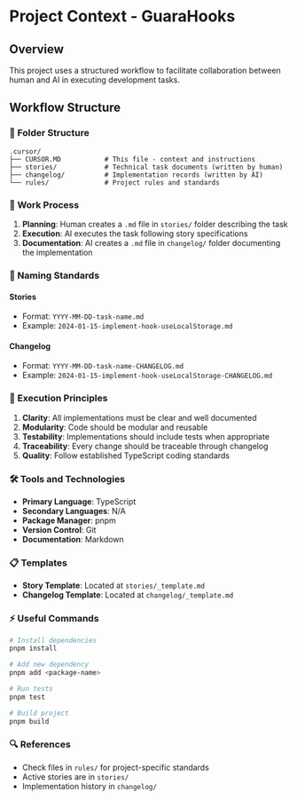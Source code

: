 # Project Context - GuaraHooks

## Overview

This project uses a structured workflow to facilitate collaboration between human and AI in executing development tasks.

## Workflow Structure

### 📁 Folder Structure

```
.cursor/
├── CURSOR.MD           # This file - context and instructions
├── stories/            # Technical task documents (written by human)
├── changelog/          # Implementation records (written by AI)
└── rules/              # Project rules and standards
```

### 🔄 Work Process

1. **Planning**: Human creates a `.md` file in `stories/` folder describing the task
2. **Execution**: AI executes the task following story specifications
3. **Documentation**: AI creates a `.md` file in `changelog/` folder documenting the implementation

### 📝 Naming Standards

#### Stories
- Format: `YYYY-MM-DD-task-name.md`
- Example: `2024-01-15-implement-hook-useLocalStorage.md`

#### Changelog
- Format: `YYYY-MM-DD-task-name-CHANGELOG.md`
- Example: `2024-01-15-implement-hook-useLocalStorage-CHANGELOG.md`

### 🎯 Execution Principles

1. **Clarity**: All implementations must be clear and well documented
2. **Modularity**: Code should be modular and reusable
3. **Testability**: Implementations should include tests when appropriate
4. **Traceability**: Every change should be traceable through changelog
5. **Quality**: Follow established TypeScript coding standards

### 🛠 Tools and Technologies

- **Primary Language**: TypeScript
- **Secondary Languages**: N/A
- **Package Manager**: pnpm
- **Version Control**: Git
- **Documentation**: Markdown

### 📋 Templates

- **Story Template**: Located at `stories/_template.md`
- **Changelog Template**: Located at `changelog/_template.md`

### ⚡ Useful Commands

```bash
# Install dependencies
pnpm install

# Add new dependency
pnpm add <package-name>

# Run tests
pnpm test

# Build project
pnpm build
```

### 🔍 References

- Check files in `rules/` for project-specific standards
- Active stories are in `stories/`
- Implementation history in `changelog/` 